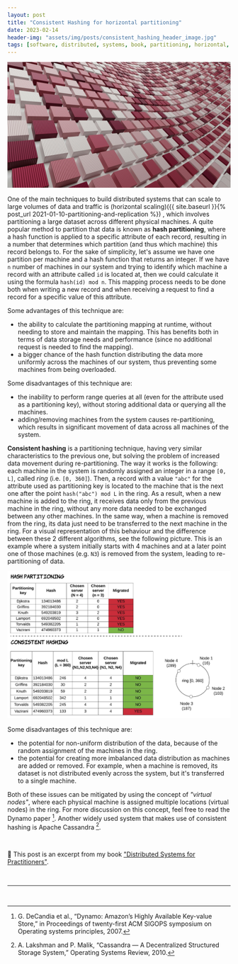 ```yaml
---
layout: post
title: "Consistent Hashing for horizontal partitioning"
date: 2023-02-14
header-img: "assets/img/posts/consistent_hashing_header_image.jpg"
tags: [software, distributed, systems, book, partitioning, horizontal, scaling]
---
```


![Blog post introductory image](../assets/img/posts/consistent_hashing_header_image.jpg)

One of the main techniques to build distributed systems that can scale to large volumes of data and traffic is (horizontal scaling)({{ site.baseurl }}{% post_url 2021-01-10-partitioning-and-replication %})
, which involves partitioning a large dataset across different physical machines.
A quite popular method to partition that data is known as **hash partitioning**, where a hash function is applied to a specific attribute of each record, resulting in a number that determines which partition (and thus which machine) this record belongs to. 
For the sake of simplicity, let's assume we have one partition per machine and a hash function that returns an integer. If we have `n` number of machines in our system and trying to identify which machine a record with an attribute called `id` is located at, then we could calculate it using the formula `hash(id) mod n`. 
This mapping process needs to be done both when writing a new record and when receiving a request to find a record for a specific value of this attribute.

Some advantages of this technique are:

* the ability to calculate the partitioning mapping at runtime, without needing to store and maintain the mapping. This has benefits both in terms of data storage needs and performance (since no additional request is needed to find the mapping).
* a bigger chance of the hash function distributing the data more uniformly across the machines of our system, thus preventing some machines from being overloaded.

Some disadvantages of this technique are:

* the inability to perform range queries at all (even for the attribute used as a partitioning key), without storing additional data or querying all the machines.
* adding/removing machines from the system causes re-partitioning, which results in significant movement of data across all machines of the system.

**Consistent hashing** is a partitioning technique, having very similar characteristics to the previous one, but solving the problem of increased data movement during re-partitioning. 
The way it works is the following: each machine in the system is randomly assigned an integer in a range `[0, L]`, called *ring* (i.e. `[0, 360]`). 
Then, a record with a value `"abc"` for the attribute used as partitioning key is located to the machine that is the next one after the point `hash("abc") mod L` in the ring. 
As a result, when a new machine is added to the ring, it receives data only from the previous machine in the ring, without any more data needed to be exchanged between any other machines. 
In the same way, when a machine is removed from the ring, its data just need to be transferred to the next machine in the ring. 
For a visual representation of this behaviour and the difference between these 2 different algorithms, see the following picture. This is an example where a system initially starts with 4 machines and at a later point one of those machines (e.g. `N3`) is removed from the system, leading to re-partitioning of data.

![Effects of repartitioning in hash partitioning and consistent hashing](../assets/img/posts/consistent_hashing_ring.jpg)

Some disadvantages of this technique are:

* the potential for non-uniform distribution of the data, because of the random assignment of the machines in the ring.
* the potential for creating more imbalanced data distribution as machines are added or removed. For example, when a machine is removed, its dataset is not distributed evenly across the system, but it's transferred to a single machine.

Both of these issues can be mitigated by using the concept of *"virtual nodes"*, where each physical machine is assigned multiple locations (virtual nodes) in the ring. 
For more discussion on this concept, feel free to read the Dynamo paper [^dynamoPaper]. 
Another widely used system that makes use of consistent hashing is Apache Cassandra [^cassandraPaper].

<br/>

:book: This post is an excerpt from my book ["Distributed Systems for Practitioners"](https://leanpub.com/distributed-systems-for-practitioners).

<br/>

-------------------------------------------------------

<br/>

[^dynamoPaper]:  G. DeCandia et al., “Dynamo: Amazon’s Highly Available Key-value
Store,” in Proceedings of twenty-first ACM SIGOPS symposium on Operating
systems principles, 2007.
[^cassandraPaper]:  A. Lakshman and P. Malik, “Cassandra — A Decentralized Structured
Storage System,” Operating Systems Review, 2010.
